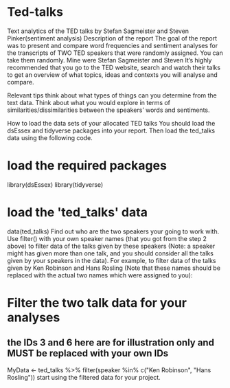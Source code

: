 # Ted-talks
Text analytics of the TED talks by Stefan Sagmeister and Steven Pinker(sentiment analysis)
Description of the report
The goal of the report was to present and compare word frequencies and sentiment analyses for the transcripts of TWO TED speakers that were randomly assigned. You can take them randomly. Mine were Stefan Sagmeister and Steven It’s highly recommended that you go to the TED website, search and watch their talks to get an overview of what topics, ideas and contexts you will analyse and compare.

Relevant tips
think about what types of things can you determine from the text data. Think about what you would explore in terms of similarities/dissimilarities between the speakers’ words and sentiments. 






How to load the data sets of your allocated TED talks
You should load the dsEssex and tidyverse packages into your report. Then load the ted_talks data using the following code.
# load the required packages
library(dsEssex)
library(tidyverse)

# load the 'ted_talks' data
data(ted_talks)
Find out who are the two speakers your going to work with.
Use filter() with your own speaker names (that you got from the step 2 above) to filter data of the talks given by these speakers (Note: a speaker might has given more than one talk, and you should consider all the talks given by your speakers in the data). For example, to filter data of the talks given by Ken Robinson and Hans Rosling (Note that these names should be replaced with the actual two names which were assigned to you):


# Filter the two talk data for your analyses
## the IDs 3 and 6 here are for illustration only and MUST be replaced with your own IDs
MyData <- ted_talks %>%
  filter(speaker %in% c("Ken Robinson", "Hans Rosling"))
start using the filtered data for your project.